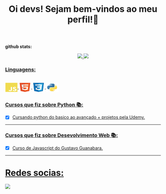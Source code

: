 <h1 align="center"
    <p>
Oi devs! Sejam bem-vindos ao meu perfil!👋
<br>
<br>
</p>

</h1>

**github stats:**
<div align="center">
  <a href="https://github.com/paidepet">
  <img height="180em" src="https://github-readme-stats.vercel.app/api?username=paidepet&show_icons=true&theme=tokyonight&include_all_commits=true&count_private=true"/>
  <img height="180em" src="https://github-readme-stats.vercel.app/api/top-langs/?username=paidepet&layout=compact&langs_count=7&theme=tokyonight"/>
</div>
  
  ### Linguagens:
<div style="display: inline_block"><br>
  <img align="center" alt="nero-Js" height="30" width="40" src="https://raw.githubusercontent.com/devicons/devicon/master/icons/javascript/javascript-plain.svg">
  <img align="center" alt="nero-HTML" height="30" width="40" src="https://raw.githubusercontent.com/devicons/devicon/master/icons/html5/html5-original.svg">
  <img align="center" alt="nero-CSS" height="30" width="40" src="https://raw.githubusercontent.com/devicons/devicon/master/icons/css3/css3-original.svg">
  <img align="center" alt="nero-Python" height="30" width="40" src="https://raw.githubusercontent.com/devicons/devicon/master/icons/python/python-original.svg">
</div>
  
##
  
### Cursos que fiz sobre Python 📚:

- [x] Cursando python do basico ao avançado + projetos pela Udemy.
<hr>
 
### Cursos que fiz sobre Desevolvimento Web 📚:

- [x] Curso de Javascript do Gustavo Guanabara.
<hr>
  
# Redes socias:   
<a href="" target="_blank"><img src="https://img.shields.io/badge/-Instagram-%23E4405F?style=for-the-badge&logo=instagram&logoColor=white" target="_blank"></a>

